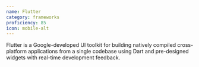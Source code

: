```yaml
---
name: Flutter
category: frameworks
proficiency: 85
icon: mobile-alt
---
```

Flutter is a Google-developed UI toolkit for building natively compiled cross-platform applications from a single codebase using Dart and pre-designed widgets with real-time development feedback.